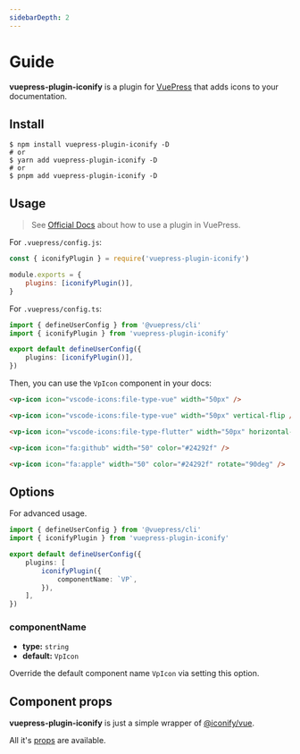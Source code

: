 ```yaml
---
sidebarDepth: 2
---
```


# Guide

**vuepress-plugin-iconify** is a plugin for [VuePress](https://v2.vuepress.vuejs.org) that adds icons to your documentation.

## Install

```shell
$ npm install vuepress-plugin-iconify -D
# or
$ yarn add vuepress-plugin-iconify -D
# or
$ pnpm add vuepress-plugin-iconify -D
```

## Usage

> See [Official Docs](https://v2.vuepress.vuejs.org/guide/plugin.html#plugin) about how to use a plugin in VuePress.

For `.vuepress/config.js`:

```js
const { iconifyPlugin } = require('vuepress-plugin-iconify')

module.exports = {
    plugins: [iconifyPlugin()],
}
```

For `.vuepress/config.ts`:

```ts
import { defineUserConfig } from '@vuepress/cli'
import { iconifyPlugin } from 'vuepress-plugin-iconify'

export default defineUserConfig({
    plugins: [iconifyPlugin()],
})
```

Then, you can use the `VpIcon` component in your docs:

```markdown
<vp-icon icon="vscode-icons:file-type-vue" width="50px" />

<vp-icon icon="vscode-icons:file-type-vue" width="50px" vertical-flip />

<vp-icon icon="vscode-icons:file-type-flutter" width="50px" horizontal-flip />

<vp-icon icon="fa:github" width="50" color="#24292f" />

<vp-icon icon="fa:apple" width="50" color="#24292f" rotate="90deg" />
```

<vp-icon icon="vscode-icons:file-type-vue" width="50px" />

<vp-icon icon="vscode-icons:file-type-vue" width="50px" vertical-flip />

<vp-icon icon="vscode-icons:file-type-flutter" width="50px" horizontal-flip />

<vp-icon icon="fa:github" width="50" color="#24292f" />

<vp-icon icon="fa:apple" width="50" color="#24292f" rotate="90deg" />

## Options

For advanced usage.

```ts
import { defineUserConfig } from '@vuepress/cli'
import { iconifyPlugin } from 'vuepress-plugin-iconify'

export default defineUserConfig({
    plugins: [
        iconifyPlugin({
            componentName: `VP`,
        }),
    ],
})
```

### componentName

-   **type:** `string`
-   **default:** `VpIcon`

Override the default component name `VpIcon` via setting this option.

## Component props

**vuepress-plugin-iconify** is just a simple wrapper of [@iconify/vue](https://docs.iconify.design/icon-components/vue).

All it's [props](https://docs.iconify.design/icon-components/vue/#properties) are available.
